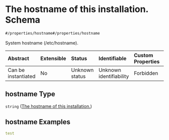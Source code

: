 # The hostname of this installation. Schema

```txt
#/properties/hostname#/properties/hostname
```

System hostname (/etc/hostname).

| Abstract            | Extensible | Status         | Identifiable            | Custom Properties | Additional Properties | Access Restrictions | Defined In                                                                                |
| :------------------ | :--------- | :------------- | :---------------------- | :---------------- | :-------------------- | :------------------ | :---------------------------------------------------------------------------------------- |
| Can be instantiated | No         | Unknown status | Unknown identifiability | Forbidden         | Allowed               | none                | [configuration.schema.json*](../schemas/configuration.schema.json "open original schema") |

## hostname Type

`string` ([The hostname of this installation.](configuration-properties-the-hostname-of-this-installation.md))

## hostname Examples

```yaml
test

```
